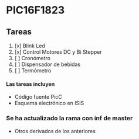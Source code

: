 ﻿# PIC16F1823
## Tareas

1. [x] Blink Led
1. [x] Control Motores DC y Bi Stepper
1. [ ] Cronómetro
1. [ ] Dispensador de bebidas
1. [ ] Termómetro

#### Las tareas incluyen
- Código fuente PicC
- Esquema electrónico en ISIS

### Se ha actualizado la rama con inf de master
- Otros derivados de los anteriores